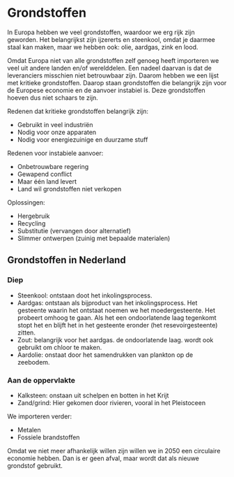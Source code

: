 # Grondstoffen

In Europa hebben we veel grondstoffen, waardoor we erg rijk zijn geworden. Het belangrijkst zijn ijzererts en steenkool, omdat je daarmee staal kan maken, maar we hebben ook: olie, aardgas, zink en lood.

Omdat Europa niet van alle grondstoffen zelf genoeg heeft importeren we veel uit andere landen en/of werelddelen. Een nadeel daarvan is dat de leveranciers misschien niet betrouwbaar zijn. Daarom hebben we een lijst met kritieke grondstoffen. Daarop staan grondstoffen die belangrijk zijn voor de Europese economie en de aanvoer instabiel is. Deze grondstoffen hoeven dus niet schaars te zijn.

Redenen dat kritieke grondstoffen belangrijk zijn:

- Gebruikt in veel industriën
- Nodig voor onze apparaten
- Nodig voor energiezuinige en duurzame stuff

Redenen voor instabiele aanvoer:

- Onbetrouwbare regering
- Gewapend conflict
- Maar één land levert
- Land wil grondstoffen niet verkopen

Oplossingen:

- Hergebruik
- Recycling
- Substitutie (vervangen door alternatief)
- Slimmer ontwerpen (zuinig met bepaalde materialen)

## Grondstoffen in Nederland

### Diep

- Steenkool: ontstaan doot het inkolingsprocess.
- Aardgas: ontstaan als bijproduct van het inkolingsprocess. Het gesteente waarin het ontstaat noemen we het moedergesteente. Het probeert omhoog te gaan. Als het een ondoorlatende laag tegenkomt stopt het en blijft het in het gesteente eronder (het resevoirgesteente) zitten.
- Zout: belangrijk voor het aardgas. de ondoorlatende laag. wordt ook gebruikt om chloor te maken.
- Aardolie: onstaat door het samendrukken van plankton op de zeebodem.

### Aan de oppervlakte

- Kalksteen: onstaan uit schelpen en botten in het Krijt
- Zand/grind: Hier gekomen door rivieren, vooral in het Pleistoceen

We importeren verder:

- Metalen
- Fossiele brandstoffen

Omdat we niet meer afhankelijk willen zijn willen we in 2050 een circulaire economie hebben. Dan is er geen afval, maar wordt dat als nieuwe grondstof gebruikt.
